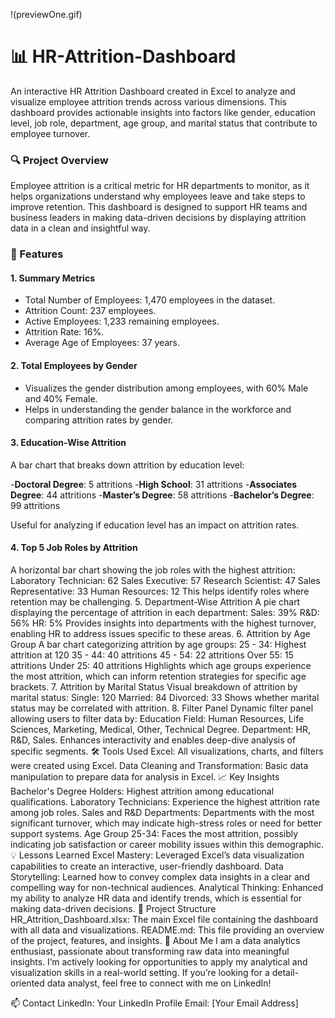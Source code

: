 
!(previewOne.gif)
# 📊 HR-Attrition-Dashboard
An interactive HR Attrition Dashboard created in Excel to analyze and visualize employee attrition trends across various dimensions. This dashboard provides actionable insights into factors like gender, education level, job role, department, age group, and marital status that contribute to employee turnover.

### 🔍 Project Overview
Employee attrition is a critical metric for HR departments to monitor, as it helps organizations understand why employees leave and take steps to improve retention. This dashboard is designed to support HR teams and business leaders in making data-driven decisions by displaying attrition data in a clean and insightful way.

### 🚀 Features

#### 1. Summary Metrics
- Total Number of Employees: 1,470 employees in the dataset.
- Attrition Count: 237 employees.
- Active Employees: 1,233 remaining employees.
- Attrition Rate: 16%.
- Average Age of Employees: 37 years.

#### 2. Total Employees by Gender
- Visualizes the gender distribution among employees, with 60% Male and 40% Female.
- Helps in understanding the gender balance in the workforce and comparing attrition rates by gender.

#### 3. Education-Wise Attrition
A bar chart that breaks down attrition by education level:

-**Doctoral Degree**: 5 attritions
-**High School**: 31 attritions
-**Associates Degree**: 44 attritions
-**Master’s Degree**: 58 attritions
-**Bachelor’s Degree**: 99 attritions

Useful for analyzing if education level has an impact on attrition rates.

#### 4. Top 5 Job Roles by Attrition
A horizontal bar chart showing the job roles with the highest attrition:
Laboratory Technician: 62
Sales Executive: 57
Research Scientist: 47
Sales Representative: 33
Human Resources: 12
This helps identify roles where retention may be challenging.
5. Department-Wise Attrition
A pie chart displaying the percentage of attrition in each department:
Sales: 39%
R&D: 56%
HR: 5%
Provides insights into departments with the highest turnover, enabling HR to address issues specific to these areas.
6. Attrition by Age Group
A bar chart categorizing attrition by age groups:
25 - 34: Highest attrition at 120
35 - 44: 40 attritions
45 - 54: 22 attritions
Over 55: 15 attritions
Under 25: 40 attritions
Highlights which age groups experience the most attrition, which can inform retention strategies for specific age brackets.
7. Attrition by Marital Status
Visual breakdown of attrition by marital status:
Single: 120
Married: 84
Divorced: 33
Shows whether marital status may be correlated with attrition.
8. Filter Panel
Dynamic filter panel allowing users to filter data by:
Education Field: Human Resources, Life Sciences, Marketing, Medical, Other, Technical Degree.
Department: HR, R&D, Sales.
Enhances interactivity and enables deep-dive analysis of specific segments.
🛠 Tools Used
Excel: All visualizations, charts, and filters were created using Excel.
Data Cleaning and Transformation: Basic data manipulation to prepare data for analysis in Excel.
📈 Key Insights
Bachelor's Degree Holders: Highest attrition among educational qualifications.
Laboratory Technicians: Experience the highest attrition rate among job roles.
Sales and R&D Departments: Departments with the most significant turnover, which may indicate high-stress roles or need for better support systems.
Age Group 25-34: Faces the most attrition, possibly indicating job satisfaction or career mobility issues within this demographic.
💡 Lessons Learned
Excel Mastery: Leveraged Excel’s data visualization capabilities to create an interactive, user-friendly dashboard.
Data Storytelling: Learned how to convey complex data insights in a clear and compelling way for non-technical audiences.
Analytical Thinking: Enhanced my ability to analyze HR data and identify trends, which is essential for making data-driven decisions.
📂 Project Structure
HR_Attrition_Dashboard.xlsx: The main Excel file containing the dashboard with all data and visualizations.
README.md: This file providing an overview of the project, features, and insights.
👤 About Me
I am a data analytics enthusiast, passionate about transforming raw data into meaningful insights. I’m actively looking for opportunities to apply my analytical and visualization skills in a real-world setting. If you’re looking for a detail-oriented data analyst, feel free to connect with me on LinkedIn!

📫 Contact
LinkedIn: Your LinkedIn Profile
Email: [Your Email Address]
